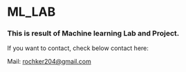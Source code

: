 # ML_LAB

### This is result of Machine learning Lab and Project.

If you want to contact, check below contact here:

Mail: rochker204@gmail.com
